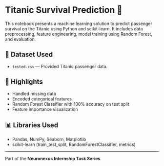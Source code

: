 # Titanic Survival Prediction 🚢

This notebook presents a machine learning solution to predict passenger survival on the Titanic using Python and scikit-learn. It includes data preprocessing, feature engineering, model training using Random Forest, and evaluation.

## 📂 Dataset Used
- `tested.csv` — Provided Titanic passenger data.

## 📌 Highlights
- Handled missing data
- Encoded categorical features
- Random Forest Classifier with 100% accuracy on test split
- Feature importance visualization

## 📊 Libraries Used
- Pandas, NumPy, Seaborn, Matplotlib
- scikit-learn (train_test_split, RandomForestClassifier, metrics)

---

Part of the **Neuronexus Internship Task Series**
